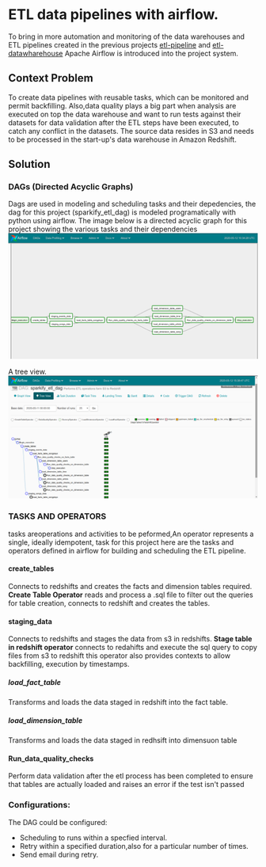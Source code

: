 # ETL data pipelines with airflow.
To bring in more automation and monitoring of the data warehouses and ETL pipelines 
created in the previous projects [etl-pipeline](https://github.com/theKoladeAkande/etl-pipeline) and
[etl-datawharehouse](https://github.com/theKoladeAkande/etl-datawharehouse) 
Apache Airflow is introduced into the project system.

## Context Problem
To create  data pipelines with reusable tasks, which can be monitored and
permit backfilling. Also,data quality plays a big part when analysis are executed on top the data warehouse and want to run tests against their datasets for 
data validation after the ETL steps have been executed, to catch any conflict in the datasets.
The source data resides in S3 and needs to be processed in the start-up's data warehouse in Amazon Redshift. 

## Solution
### DAGs (Directed Acyclic Graphs)
Dags are used in modeling and scheduling tasks and their depedencies,
the dag for this project (sparkify_etl_dag) is modeled programatically with python using airflow.
The image below is a directed acyclic graph for this project showing the various tasks and their dependencies
![](https://github.com/theKoladeAkande/etlpipline-airflow/blob/master/airflow%20diagram.png)

A tree view.
![](https://github.com/theKoladeAkande/etlpipline-airflow/blob/master/tree%20view.png)


### TASKS AND OPERATORS
tasks areoperations and activities to be peformed,An operator represents a single, ideally idempotent, task
for this project here are the tasks and operators defined in airflow for building and scheduling the ETL pipeline.

#### create_tables
Connects to redshifts and creates the facts and dimension tables required.
**Create Table Operator** reads and process a .sql file to filter out the queries for table creation,
connects to  redshift and creates the tables.

#### staging_data
Connects to redshifts and stages the data from s3 in redshifts.
**Stage table in redshift operator** connects to redahifts and execute the sql query to copy files from s3 to redshift
this operator also provides contexts to allow backfilling, execution by timestamps.

##### load_fact_table
Transforms and loads the data staged in redshift into the fact table.

##### load_dimension_table
Transforms and loads the data staged in redhsift into dimensuon table 

#### Run_data_quality_checks
Perform data validation after the etl process has been completed to ensure that tables are actually loaded and raises 
an error if the test isn't passed

### Configurations:
The DAG could be configured:
* Scheduling to runs within a specfied interval. 
* Retry within a specified duration,also for a particular number of times.
* Send email  during retry.

